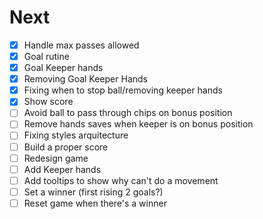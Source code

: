 # Next

- [x] Handle max passes allowed
- [x] Goal rutine
- [x] Goal Keeper hands
- [x] Removing Goal Keeper Hands
- [x] Fixing when to stop ball/removing keeper hands
- [x] Show score
- [ ] Avoid ball to pass through chips on bonus position
- [ ] Remove hands saves when keeper is on bonus position
- [ ] Fixing styles arquitecture
- [ ] Build a proper score
- [ ] Redesign game
- [ ] Add Keeper hands
- [ ] Add tooltips to show why can't do a movement
- [ ] Set a winner (first rising 2 goals?)
- [ ] Reset game when there's a winner
